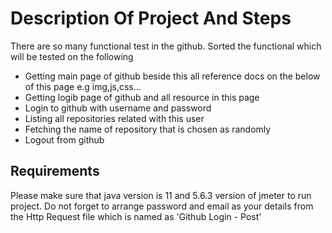 <h1>Description Of Project And Steps</h1>

<p>There are so many functional test in the github. Sorted the functional which will be tested on the following</p>


<ul>
  <li>Getting main page of github beside this all reference docs  on the below of this page e.g img,js,css...</li>
  <li>Getting logib page of github and all resource in this page</li>
  <li>Login to github with username and password</li>
  <li>Listing all repositories related with this user</li>
  <li>Fetching the name of repository that is chosen as randomly</li>
  <li>Logout from github</li>
</ul>

<h2>Requirements</h2>

<p>Please make sure that java version is 11 and 5.6.3 version of jmeter to run project. Do not forget to arrange password and email as your details from the Http Request file which is named as 'Github Login - Post'</p>
